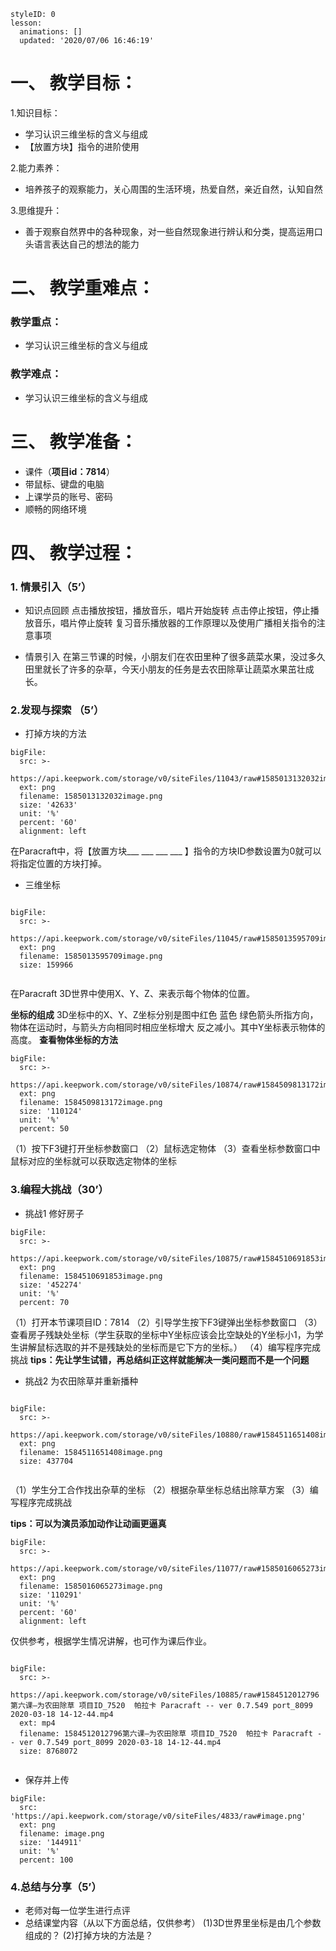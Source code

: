 
<style>
  .markdown-body hr {
    height: 1px;
  }
</style>





```@Lesson
styleID: 0
lesson:
  animations: []
  updated: '2020/07/06 16:46:19'

```


# **一、	教学目标：**
1.知识目标：
* 学习认识三维坐标的含义与组成
* 【放置方块】指令的进阶使用

2.能力素养：
* 培养孩子的观察能力，关心周围的生活环境，热爱自然，亲近自然，认知自然

3.思维提升：
* 善于观察自然界中的各种现象，对一些自然现象进行辨认和分类，提高运用口头语言表达自己的想法的能力

# **二、	教学重难点：**

### 教学重点：
* 学习认识三维坐标的含义与组成
### 教学难点：
* 学习认识三维坐标的含义与组成
# **三、	教学准备：**
* 课件（**项目id：7814**）
* 带鼠标、键盘的电脑
* 上课学员的账号、密码
* 顺畅的网络环境


# **四、	教学过程：**
### **1.	情景引入（5’）**
* 知识点回顾
  点击播放按钮，播放音乐，唱片开始旋转
  点击停止按钮，停止播放音乐，唱片停止旋转
  复习音乐播放器的工作原理以及使用广播相关指令的注意事项
  
     
 * 情景引入
   在第三节课的时候，小朋友们在农田里种了很多蔬菜水果，没过多久田里就长了许多的杂草，今天小朋友的任务是去农田除草让蔬菜水果茁壮成长。
### **2.发现与探索	（5’）**
* 打掉方块的方法
  
 
 
```@BigFile
bigFile:
  src: >-
    https://api.keepwork.com/storage/v0/siteFiles/11043/raw#1585013132032image.png
  ext: png
  filename: 1585013132032image.png
  size: '42633'
  unit: '%'
  percent: '60'
  alignment: left

```


  在Paracraft中，将【放置方块___ ___ ___ ___ 】指令的方块ID参数设置为0就可以将指定位置的方块打掉。
* 三维坐标
  
 
```@BigFile

bigFile:
  src: >-
    https://api.keepwork.com/storage/v0/siteFiles/11045/raw#1585013595709image.png
  ext: png
  filename: 1585013595709image.png
  size: 159966
          
```

  在Paracraft 3D世界中使用X、Y、Z、来表示每个物体的位置。
  
 **坐标的组成**
3D坐标中的X、Y、Z坐标分别是图中红色 蓝色 绿色箭头所指方向，物体在运动时，与箭头方向相同时相应坐标增大 反之减小。其中Y坐标表示物体的高度。
**查看物体坐标的方法**
```@BigFile
bigFile:
  src: >-
    https://api.keepwork.com/storage/v0/siteFiles/10874/raw#1584509813172image.png
  ext: png
  filename: 1584509813172image.png
  size: '110124'
  unit: '%'
  percent: 50

```
（1）按下F3键打开坐标参数窗口
（2）鼠标选定物体
（3）查看坐标参数窗口中鼠标对应的坐标就可以获取选定物体的坐标


  
  
  
### **3.编程大挑战（30’）**
* 挑战1
  修好房子
  
 
```@BigFile
bigFile:
  src: >-
    https://api.keepwork.com/storage/v0/siteFiles/10875/raw#1584510691853image.png
  ext: png
  filename: 1584510691853image.png
  size: '452274'
  unit: '%'
  percent: 70

```
（1）打开本节课项目ID：7814
（2）引导学生按下F3键弹出坐标参数窗口
（3）查看房子残缺处坐标（学生获取的坐标中Y坐标应该会比空缺处的Y坐标小1，为学生讲解鼠标选取的并不是残缺处的坐标而是它下方的坐标。）
（4）编写程序完成挑战
**tips：先让学生试错，再总结纠正这样就能解决一类问题而不是一个问题**
* 挑战2
  为农田除草并重新播种
  
 
```@BigFile

bigFile:
  src: >-
    https://api.keepwork.com/storage/v0/siteFiles/10880/raw#1584511651408image.png
  ext: png
  filename: 1584511651408image.png
  size: 437704
          
```
（1）学生分工合作找出杂草的坐标
（2）根据杂草坐标总结出除草方案
（3）编写程序完成挑战

**tips：可以为演员添加动作让动画更逼真**
 
```@BigFile
bigFile:
  src: >-
    https://api.keepwork.com/storage/v0/siteFiles/11077/raw#1585016065273image.png
  ext: png
  filename: 1585016065273image.png
  size: '110291'
  unit: '%'
  percent: '60'
  alignment: left

```

仅供参考，根据学生情况讲解，也可作为课后作业。


```@BigFile

bigFile:
  src: >-
    https://api.keepwork.com/storage/v0/siteFiles/10885/raw#1584512012796第六课—为农田除草 项目ID_7520  帕拉卡 Paracraft -- ver 0.7.549 port_8099 2020-03-18 14-12-44.mp4
  ext: mp4
  filename: 1584512012796第六课—为农田除草 项目ID_7520  帕拉卡 Paracraft -- ver 0.7.549 port_8099 2020-03-18 14-12-44.mp4
  size: 8768072
          
```


 
* 保存并上传
 
```@BigFile
bigFile:
  src: 'https://api.keepwork.com/storage/v0/siteFiles/4833/raw#image.png'
  ext: png
  filename: image.png
  size: '144911'
  unit: '%'
  percent: 100

```


### **4.总结与分享（5’）**
* 老师对每一位学生进行点评
* 总结课堂内容（从以下方面总结，仅供参考）
(1)3D世界里坐标是由几个参数组成的？
(2)打掉方块的方法是？

 
 
 






















